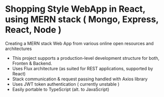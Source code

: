 # Shopping Style WebApp in React, using MERN stack ( Mongo, Express, React, Node )

Creating a MERN stack Web App from various online open resources and architectures

- This project supports a production-level development structure for both, Fronten & Backend.
- Uses Flux architecture (as suited for REST applications, supported by React)
- Stack communication & request passing handled with Axios library
- Uses JWT token authentication ( currently unstable )
- Easily portable to TypeScript (alt. to JavaScript)
